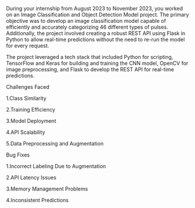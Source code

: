 
During your internship from August 2023 to November 2023, you worked on an Image Classification and Object Detection Model project. The primary objective was to develop an image classification model capable of efficiently and accurately categorizing 46 different types of pulses. Additionally, the project involved creating a robust REST API using Flask in Python to allow real-time predictions without the need to re-run the model for every request.

The project leveraged a tech stack that included Python for scripting, TensorFlow and Keras for building and training the CNN model, OpenCV for image preprocessing, and Flask to develop the REST API for real-time predictions.


Challenges Faced

1.Class Similarity

2.Training Efficiency

3.Model Deployment

4.API Scalability

5.Data Preprocessing and Augmentation


Bug Fixes

1.Incorrect Labeling Due to Augmentation

2.API Latency Issues

3.Memory Management Problems 

4.Inconsistent Predictions
